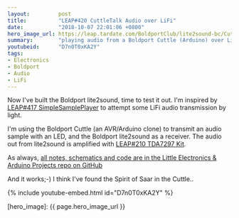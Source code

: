 ```yaml
---
layout:         post
title:          "LEAP#420 CuttleTalk Audio over LiFi"
date:           "2018-10-07 22:01:06 +0800"
hero_image_url: https://leap.tardate.com/BoldportClub/lite2sound-bc/CuttleTalk/assets/CuttleTalk_build.jpg
summary:        "playing audio from a Boldport Cuttle (Arduino) over LiFi with lite2sound"
youtubeid:      "D7n0T0xKA2Y"
tags:
- Electronics
- Boldport
- Audio
- LiFi
---
```


Now I've built the Boldport lite2sound, time to test it out.
I'm inspired by
[LEAP#417 SimpleSamplePlayer](https://github.com/tardate/LittleArduinoProjects/tree/master/playground/Audio/SimpleSamplePlayer)
to attempt some LiFi audio transmission by light.

I'm using the Boldport Cuttle (an AVR/Arduino clone) to transmit an audio sample with an LED,
and the Boldport lite2sound as a receiver. The audio out from lite2sound is amplified with
[LEAP#210 TDA7297 Kit](https://github.com/tardate/LittleArduinoProjects/tree/master/Audio/AudioAmps/TDA7297Kit).

As always, [all notes, schematics and code are in the Little Electronics & Arduino Projects repo on GitHub][project]

And it works;-) I think I've found the Spirit of Saar in the Cuttle..

{% include youtube-embed.html id="D7n0T0xKA2Y" %}


[leap]: https://leap.tardate.com
[project]: https://github.com/tardate/LittleArduinoProjects/tree/master/BoldportClub/lite2sound-bc/CuttleTalk
[hero_image]: {{ page.hero_image_url }}
